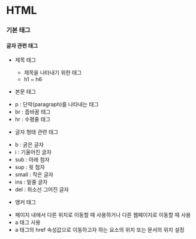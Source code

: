 # HTML

### 기본 태그 ###

#### 글자 관련 태그

* 제목 태그
  - 제목을 나타내기 위한 태그
  - h1 ~ h6

* 본문 태그
 - p : 단락(paragraph)를 나타내는 태그
 - br : 줍바꿈 태그
 - hr : 수평줄 태그

* 글자 형태 관련 태그
 - b : 굵은 글자
 - i : 기울어진 글자
 - sub : 아래 첨자
 - sup : 윗 첨자
 - small : 작은 글자
 - ins : 밑줄 글자
 - del : 취소선 그어진 글자

* 앵커 태그
 - 페이지 내에서 다른 위치로 이동할 때 사용하거나 다른 웹페이지로 이동할 때 사용
 - a 태그 사용
 - a 태그의 href 속성값으로 이동하고자 하는 요소의 위치 또는 문서의 위치 설정